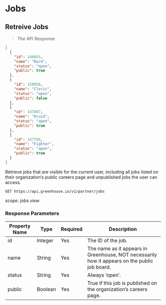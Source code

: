 # Jobs

## Retreive Jobs

> The API Response

```json
[
  {
    "id": 146855,
    "name": "Bard",
    "status": "open",
    "public": true
  },
  {
    "id": 150056,
    "name": "Cleric",
    "status": "open",
    "public": false
  },
  {
    "id": 147887,
    "name": "Druid",
    "status": "open",
    "public": true
  },
  {
    "id": 147795,
    "name": "Fighter",
    "status": "open",
    "public": true
  }
]
```

Retrieve jobs that are visible for the current user, including all jobs listed on their organization’s public careers page and unpublished jobs the user can access.

`GET https://api.greenhouse.io/v1/partner/jobs`


*scope: jobs.view*


### Response Parameters

Property Name | Type | Required | Description
-------------- | -------------- | -------------- | -------------- 
id | Integer | Yes | The ID of the job.
name | String | Yes | The name as it appears in Greenhouse, NOT necessarily how it appears on the public job board.
status | String | Yes | Always ‘open’.
public | Boolean | Yes | True if this job is published on the organization’s careers page.